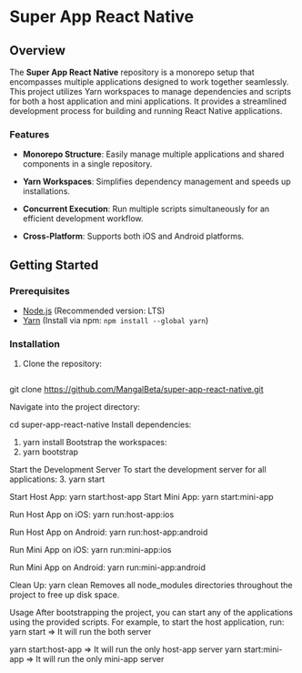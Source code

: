 # Super App React Native
## Overview
The **Super App React Native** repository is a monorepo setup that encompasses multiple applications designed to work together seamlessly. This project utilizes Yarn workspaces to manage dependencies and scripts for both a host application and mini applications. It provides a streamlined development process for building and running React Native applications.

### Features

- **Monorepo Structure**: Easily manage multiple applications and shared components in a single repository.

- **Yarn Workspaces**: Simplifies dependency management and speeds up installations.

- **Concurrent Execution**: Run multiple scripts simultaneously for an efficient development workflow.

- **Cross-Platform**: Supports both iOS and Android platforms.

## Getting Started

### Prerequisites
- [Node.js](https://nodejs.org/) (Recommended version: LTS)
- [Yarn](https://yarnpkg.com/) (Install via npm: `npm install --global yarn`)

### Installation

1. Clone the repository:

   ```bash
git clone https://github.com/MangalBeta/super-app-react-native.git

Navigate into the project directory:

cd super-app-react-native
Install dependencies:

1. yarn install
Bootstrap the workspaces:
2. yarn bootstrap

Start the Development Server
To start the development server for all applications:
3. yarn start

Start Host App: yarn start:host-app
Start Mini App: yarn start:mini-app


Run Host App on iOS:
yarn run:host-app:ios


Run Host App on Android:
yarn run:host-app:android




Run Mini App on iOS:
yarn run:mini-app:ios

Run Mini App on Android:
yarn run:mini-app:android



Clean Up:
yarn clean
Removes all node_modules directories throughout the project to free up disk space.

Usage
After bootstrapping the project, you can start any of the applications using the provided scripts. For example, to start the host application, run:
yarn start => It will run the both server 


yarn start:host-app  => It will run the only host-app server 
yarn start:mini-app  => It will run the only mini-app server 

